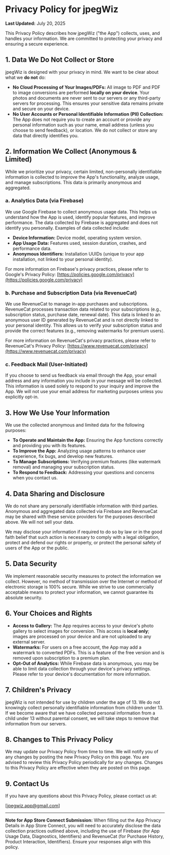 # Privacy Policy for jpegWiz

**Last Updated:** July 20, 2025

This Privacy Policy describes how jpegWiz ("the App") collects, uses, and handles your information. We are committed to protecting your privacy and ensuring a secure experience.

## 1. Data We Do Not Collect or Store

jpegWiz is designed with your privacy in mind. We want to be clear about what we **do not** do:

*   **No Cloud Processing of Your Images/PDFs:** All image to PDF and PDF to image conversions are performed **locally on your device**. Your photos and documents are never sent to our servers or any third-party servers for processing. This ensures your sensitive data remains private and secure on your device.
*   **No User Accounts or Personal Identifiable Information (PII) Collection:** The App does not require you to create an account or provide any personal information such as your name, email address (unless you choose to send feedback), or location. We do not collect or store any data that directly identifies you.

## 2. Information We Collect (Anonymous & Limited)

While we prioritize your privacy, certain limited, non-personally identifiable information is collected to improve the App's functionality, analyze usage, and manage subscriptions. This data is primarily anonymous and aggregated.

### a. Analytics Data (via Firebase)

We use Google Firebase to collect anonymous usage data. This helps us understand how the App is used, identify popular features, and improve performance. The data collected by Firebase is aggregated and does not identify you personally. Examples of data collected include:

*   **Device Information:** Device model, operating system version.
*   **App Usage Data:** Features used, session duration, crashes, and performance data.
*   **Anonymous Identifiers:** Installation UUIDs (unique to your app installation, not linked to your personal identity).

For more information on Firebase's privacy practices, please refer to Google's Privacy Policy: [https://policies.google.com/privacy](https://policies.google.com/privacy)

### b. Purchase and Subscription Data (via RevenueCat)

We use RevenueCat to manage in-app purchases and subscriptions. RevenueCat processes transaction data related to your subscriptions (e.g., subscription status, purchase date, renewal date). This data is linked to an anonymous user ID generated by RevenueCat and is not directly linked to your personal identity. This allows us to verify your subscription status and provide the correct features (e.g., removing watermarks for premium users).

For more information on RevenueCat's privacy practices, please refer to RevenueCat's Privacy Policy: [https://www.revenuecat.com/privacy](https://www.revenuecat.com/privacy)

### c. Feedback Mail (User-Initiated)

If you choose to send us feedback via email through the App, your email address and any information you include in your message will be collected. This information is used solely to respond to your inquiry and improve the App. We will not use your email address for marketing purposes unless you explicitly opt-in.

## 3. How We Use Your Information

We use the collected anonymous and limited data for the following purposes:

*   **To Operate and Maintain the App:** Ensuring the App functions correctly and providing you with its features.
*   **To Improve the App:** Analyzing usage patterns to enhance user experience, fix bugs, and develop new features.
*   **To Manage Subscriptions:** Verifying premium features (like watermark removal) and managing your subscription status.
*   **To Respond to Feedback:** Addressing your questions and concerns when you contact us.

## 4. Data Sharing and Disclosure

We do not share any personally identifiable information with third parties. Anonymous and aggregated data collected via Firebase and RevenueCat may be shared with these service providers for the purposes described above. We will not sell your data.

We may disclose your information if required to do so by law or in the good faith belief that such action is necessary to comply with a legal obligation, protect and defend our rights or property, or protect the personal safety of users of the App or the public.

## 5. Data Security

We implement reasonable security measures to protect the information we collect. However, no method of transmission over the Internet or method of electronic storage is 100% secure. While we strive to use commercially acceptable means to protect your information, we cannot guarantee its absolute security.

## 6. Your Choices and Rights

*   **Access to Gallery:** The App requires access to your device's photo gallery to select images for conversion. This access is **local only**; images are processed on your device and are not uploaded to any external server.
*   **Watermarks:** For users on a free account, the App may add a watermark to converted PDFs. This is a feature of the free version and is removed upon subscription to a premium plan.
*   **Opt-Out of Analytics:** While Firebase data is anonymous, you may be able to limit data collection through your device's privacy settings. Please refer to your device's documentation for more information.

## 7. Children's Privacy

jpegWiz is not intended for use by children under the age of 13. We do not knowingly collect personally identifiable information from children under 13. If we become aware that we have collected personal information from a child under 13 without parental consent, we will take steps to remove that information from our servers.

## 8. Changes to This Privacy Policy

We may update our Privacy Policy from time to time. We will notify you of any changes by posting the new Privacy Policy on this page. You are advised to review this Privacy Policy periodically for any changes. Changes to this Privacy Policy are effective when they are posted on this page.

## 9. Contact Us

If you have any questions about this Privacy Policy, please contact us at:

[jpegwiz.app@gmail.com] 

---

**Note for App Store Connect Submission:** When filling out the App Privacy Details in App Store Connect, you will need to accurately disclose the data collection practices outlined above, including the use of Firebase (for App Usage Data, Diagnostics, Identifiers) and RevenueCat (for Purchase History, Product Interaction, Identifiers). Ensure your responses align with this policy.

